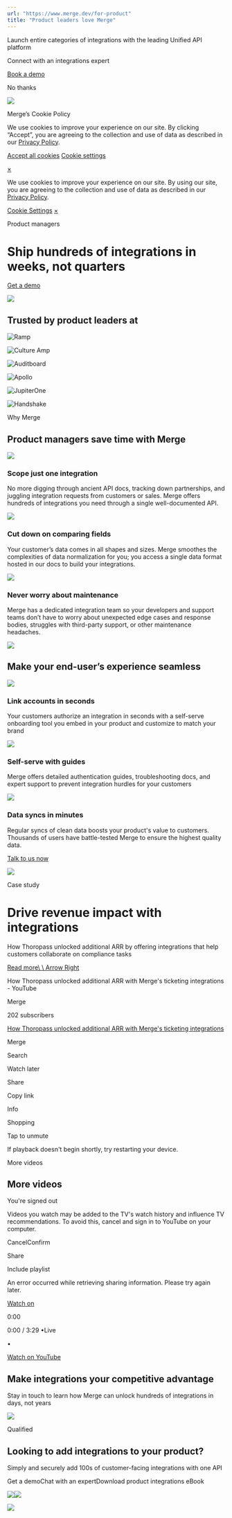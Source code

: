 ```yaml
---
url: "https://www.merge.dev/for-product"
title: "Product leaders love Merge"
---
```


Launch entire categories of integrations with the leading Unified API platform

Connect with an integrations expert

[Book a demo](https://merge.dev/get-in-touch)

No thanks

![](https://images.mutinycdn.com/mutiny-assets/client/exit_popup_dummy_close_button_01.png)

Merge’s Cookie Policy

We use cookies to improve your experience on our site. By clicking “Accept”, you are agreeing to the collection and use of data as described in our [Privacy Policy](https://www.merge.dev/legal/privacy-policy).

[Accept all cookies](https://www.merge.dev/for-product#) [Cookie settings](https://www.merge.dev/cookie-settings)

[×](https://www.merge.dev/for-product#)

We use cookies to improve your experience on our site. By using our site, you are agreeing to the collection and use of data as described in our [Privacy Policy](https://www.merge.dev/legal/privacy-policy).

[Cookie Settings](https://www.merge.dev/archive/cookie-settings) [×](https://www.merge.dev/for-product#)

Product managers

# Ship hundreds of integrations in weeks, not quarters

[Get a demo](https://www.merge.dev/get-in-touch?utm_btn=dr-page-for-product)

![](https://cdn.prod.website-files.com/624b192df0b0151225c10026/67cb2627546c85d1c5bb5754_Product%20persona%20hero.avif)

## Trusted by product leaders at

![Ramp](https://cdn.prod.website-files.com/62796ab9647626cbab663f42/62f16c30f4eb6771610a7335_ramp.svg)

![Culture Amp](https://cdn.prod.website-files.com/62796ab9647626cbab663f42/651b46f7dac4158ce40bd8c4_culture-amp-black.svg)

![Auditboard](https://cdn.prod.website-files.com/62796ab9647626cbab663f42/65171314de0df660614f9a91_Auditboard.svg)

![Apollo](https://cdn.prod.website-files.com/62796ab9647626cbab663f42/630ff4fedab0661b4b4ac853_Apollo.svg)

![JupiterOne](https://cdn.prod.website-files.com/62796ab9647626cbab663f42/6489ed20e2b2108d30cb4c32_637cf51be3a11034e8ac108c_jupiterone_logo_AllBlack_RGB.svg)

![Handshake](https://cdn.prod.website-files.com/62796ab9647626cbab663f42/660adf19652b0dc3930fdb06_svgviewer-output%201.svg)

Why Merge

## Product managers save time with Merge

![](https://cdn.prod.website-files.com/624b192df0b0151225c10026/67c02f61b04a3c932e208bde_bg-center-lines-min.png)

### Scope just one integration

No more digging through ancient API docs, tracking down partnerships, and juggling integration requests from customers or sales. Merge offers hundreds of integrations you need through a single well-documented API.

![](https://cdn.prod.website-files.com/624b192df0b0151225c10026/67bf58d1c656853c3597dde4_4-product-1.avif)

### Cut down on comparing fields

Your customer’s data comes in all shapes and sizes. Merge smoothes the complexities of data normalization for you; you access a single data format hosted in our docs to build your integrations.

![](https://cdn.prod.website-files.com/624b192df0b0151225c10026/67bf58d180d7bf2863e38466_4-product-2.avif)

### Never worry about maintenance

Merge has a dedicated integration team so your developers and support teams don’t have to worry about unexpected edge cases and response bodies, struggles with third-party support, or other maintenance headaches.

![](https://cdn.prod.website-files.com/624b192df0b0151225c10026/67bf58d11a42d645d6d5e0ac_4-product-3.avif)

## Make your end-user’s experience seamless

![](https://cdn.prod.website-files.com/624b192df0b0151225c10026/67c02d4ea7731c36f6b2a6d1_link%20icon.png)

### Link accounts in seconds

Your customers authorize an integration in seconds with a self-serve onboarding tool you embed in your product and customize to match your brand

![](https://cdn.prod.website-files.com/624b192df0b0151225c10026/67c02e528c44e0e07518e215_book-open-cover.png)

### Self-serve with guides

Merge offers detailed authentication guides, troubleshooting docs, and expert support to prevent integration hurdles for your customers

![](https://cdn.prod.website-files.com/624b192df0b0151225c10026/67c02e585abfdbe9529c5d3b_arrows-rotate.png)

### Data syncs in minutes

Regular syncs of clean data boosts your product's value to customers. Thousands of users have battle-tested Merge to ensure the highest quality data.

[Talk to us now](https://www.merge.dev/get-in-touch?utm_btn=dr-page-for-product)

![](https://cdn.prod.website-files.com/624b192df0b0151225c10026/67c02aeab0f8c4d3c4195576_Bg%20right%20lines-min.png)

Case study

# Drive revenue impact with integrations

How Thoropass unlocked additional ARR by offering integrations that help customers collaborate on compliance tasks

[Read more\\
\\
Arrow Right](https://www.merge.dev/case-studies/thoropass)

How Thoropass unlocked additional ARR with Merge's ticketing integrations - YouTube

Merge

202 subscribers

[How Thoropass unlocked additional ARR with Merge's ticketing integrations](https://www.youtube.com/watch?v=Nf94J0eL63Y)

Merge

Search

Watch later

Share

Copy link

Info

Shopping

Tap to unmute

If playback doesn't begin shortly, try restarting your device.

More videos

## More videos

You're signed out

Videos you watch may be added to the TV's watch history and influence TV recommendations. To avoid this, cancel and sign in to YouTube on your computer.

CancelConfirm

Share

Include playlist

An error occurred while retrieving sharing information. Please try again later.

[Watch on](https://www.youtube.com/watch?v=Nf94J0eL63Y&embeds_widget_referrer=https%3A%2F%2Fwww.merge.dev%2F&embeds_referring_euri=https%3A%2F%2Fcdn.embedly.com%2F&embeds_referring_origin=https%3A%2F%2Fcdn.embedly.com)

0:00

0:00 / 3:29
•Live

•

[Watch on YouTube](https://www.youtube.com/watch?v=Nf94J0eL63Y "Watch on YouTube")

## Make integrations your competitive advantage

Stay in touch to learn how Merge can unlock hundreds of integrations in days, not years

![](https://cdn.prod.website-files.com/624b192df0b0151225c10026/67a0696c88fcb6b1a1d8ad6f_CTA%20Background%20Logo.svg)

Qualified

## Looking to add integrations to your product?

Simply and securely add 100s of customer-facing integrations with one API

Get a demoChat with an expertDownload product integrations eBook

![](https://t.co/1/i/adsct?bci=4&dv=America%2FAdak%26en-US%2Cen%26Google%20Inc.%26Linux%20x86_64%26255%261280%261024%264%2624%261280%261024%260%26na&eci=3&event=%7B%7D&event_id=15bd743c-a95f-4b98-9caf-44c318d277c4&integration=gtm&p_id=Twitter&p_user_id=0&pl_id=a5947e27-a2b4-47e6-a802-cc22f1266fe5&tw_document_href=https%3A%2F%2Fwww.merge.dev%2Ffor-product&tw_iframe_status=0&txn_id=o7z1d&type=javascript&version=2.3.33)![](https://analytics.twitter.com/1/i/adsct?bci=4&dv=America%2FAdak%26en-US%2Cen%26Google%20Inc.%26Linux%20x86_64%26255%261280%261024%264%2624%261280%261024%260%26na&eci=3&event=%7B%7D&event_id=15bd743c-a95f-4b98-9caf-44c318d277c4&integration=gtm&p_id=Twitter&p_user_id=0&pl_id=a5947e27-a2b4-47e6-a802-cc22f1266fe5&tw_document_href=https%3A%2F%2Fwww.merge.dev%2Ffor-product&tw_iframe_status=0&txn_id=o7z1d&type=javascript&version=2.3.33)

![](https://bat.bing.com/action/0?ti=343102454&tm=gtm002&Ver=2&mid=e0a2dcff-f355-4fc0-a02a-baf177d87ebe&bo=2&sid=65202d603e8d11f0b17ad9f1f66b27c6&vid=652064803e8d11f0a8a9c35f8239dbe7&vids=1&msclkid=N&pi=918639831&lg=en-US&sw=1280&sh=1024&sc=24&tl=Product%20leaders%20love%20Merge&p=https%3A%2F%2Fwww.merge.dev%2Ffor-product&r=&lt=1188&evt=pageLoad&sv=1&asc=G&cdb=AQAQ&rn=506140)